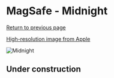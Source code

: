 # MagSafe - Midnight

[Return to previous page](/wallet)

[High-resolution image from Apple](https://store.storeimages.cdn-apple.com/8756/as-images.apple.com/is/MM0Y3?wid=4500&hei=4500&fmt=png)

<div style="width: 500px"><img src="/almost_uncompressed/MM0Y3.webp" alt="Midnight"></div>

## Under construction
